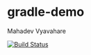 # gradle-demo

Mahadev Vyavahare

[![Build Status](https://travis-ci.org/gopinath-langote/gradle-demo.svg?branch=master)](https://travis-ci.org/gopinath-langote/gradle-demo)
